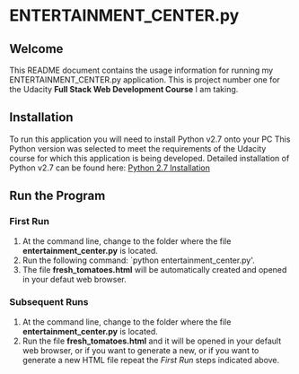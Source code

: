 # ENTERTAINMENT_CENTER.py

## Welcome

This README document contains the usage information for running my ENTERTAINMENT_CENTER.py application.
This is project number one for the Udacity **Full Stack Web Development Course** I am taking.

## Installation

To run this application you will need to install Python v2.7 onto your PC
This Python version was selected to meet the requirements of the Udacity course for which this application is being developed.
Detailed installation of Python v2.7 can be found here: [Python 2.7 Installation](https://www.python.org/download/releases/2.7/)

## Run the Program

### First Run

1. At the command line, change to the folder where the file **entertainment_center.py** is located.
2. Run the following command: `python entertainment_center.py'.
3. The file **fresh_tomatoes.html** will be automatically created and opened  in your defaut web browser.

### Subsequent Runs

1. At the command line, change to the folder where the file **entertainment_center.py** is located.
2. Run the file **fresh_tomatoes.html** and it will be opened  in your default web browser, or if you want to generate a new, or if you want to generate a new HTML file repeat the *First Run* steps indicated above.
